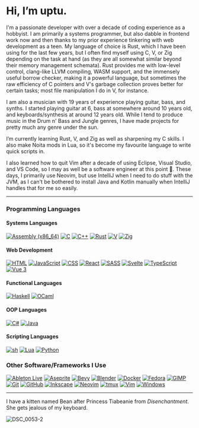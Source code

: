 # Hi, I’m uptu.

I'm a passionate developer with over a decade of coding experience as a hobbyist. I am primarily a systems programmer, but also dabble in frontend work now and then thanks to my prior experience tinkering with web development as a teen. My language of choice is Rust, which I have been using for the last few years, but I often find myself using C, V, or Zig depending on the task at hand (as they are all somewhat similar beyond their memory management schemata). Rust provides me with low-level control, clang-like LLVM compiling, WASM support, and the immensely useful borrow checker, making it a powerful language, but sometimes the raw efficiency of C pointers and V's garbage collection proves better for certain tasks; most file manipulation I do in V, for instance.

I am also a musician with 19 years of experience playing guitar, bass, and synths. I started playing guitar at 6, bass at somewhere around 10 years old, and keyboards/synthesis at around 12 years old. While I tend to produce music in the Drum n' Bass and Jungle genres, I have made projects for pretty much any genre under the sun.

I’m currently learning Rust, V, and Zig as well as sharpening my C skills. I also make Noita mods in Lua, so it's become my favourite language to write quick scripts in.

I also learned how to quit Vim after a decade of using Eclipse, Visual Studio, and VS Code, so I may as well be a software engineer at this point 🗿. These days, I primarily use Neovim, but use IntelliJ when I need to do stuff with the JVM, as I can't be bothered to install Java and Kotlin manually when IntelliJ handles that for me so easily.

___

### Programming Languages

#### Systems Languages
[![Assembly (x86_64)](https://img.shields.io/badge/assembly%20(x64)-black?style=for-the-badge&logo=AssemblyScript)](https://en.wikipedia.org/wiki/X86_assembly_language)
[![C](https://img.shields.io/badge/c-black?style=for-the-badge&logo=c)](https://www.iso.org/standard/74528.html)
[![C++](https://img.shields.io/badge/c++-black?style=for-the-badge&logo=cplusplus)](https://isocpp.org/)
[![Rust](https://img.shields.io/badge/rust-black?style=for-the-badge&logo=rust)](https://www.rust-lang.org/)
[![V](https://img.shields.io/badge/v-black?style=for-the-badge&logo=v)](https://vlang.io/)
[![Zig](https://img.shields.io/badge/Zig-black?style=for-the-badge&logo=Zig)](https://ziglang.org/)

#### Web Development
[![HTML](https://img.shields.io/badge/HTML-black?style=for-the-badge&logo=html5)](https://html.spec.whatwg.org/)
[![JavaScript](https://img.shields.io/badge/JavaScript-black?style=for-the-badge&logo=javascript)](https://www.ecma-international.org/publications-and-standards/standards/ecma-262/)
[![CSS](https://img.shields.io/badge/CSS-black?style=for-the-badge&logo=CSS3)](https://www.w3.org/TR/CSS/#css)
[![React](https://img.shields.io/badge/React-black?style=for-the-badge&logo=react)](https://react.dev/)
[![SASS](https://img.shields.io/badge/SASS-black?style=for-the-badge&logo=sass)](https://sass-lang.com/)
[![Svelte](https://img.shields.io/badge/Svelte-black?style=for-the-badge&logo=svelte)](https://svelte.dev/)
[![TypeScript](https://img.shields.io/badge/TypeScript-black?style=for-the-badge&logo=TypeScript)](https://www.typescriptlang.org/)
[![Vue 3](https://img.shields.io/badge/Vue-black?style=for-the-badge&logo=vue.js)](https://vuejs.org/)

#### Functional Languages
[![Haskell](https://img.shields.io/badge/Haskell-black?style=for-the-badge&logo=haskell)](https://www.haskell.org/)
[![OCaml](https://img.shields.io/badge/OCaml-black?style=for-the-badge&logo=ocaml)](https://ocaml.org/)

#### OOP Languages
[![C#](https://img.shields.io/badge/c%23-black?style=for-the-badge&logo=csharp)](https://learn.microsoft.com/en-us/dotnet/csharp/)
[![Java](https://img.shields.io/badge/Java-black?style=for-the-badge&logo=openJDK)](https://www.java.com/en/)

#### Scripting Languages
[![sh](https://img.shields.io/badge/sh-black?style=for-the-badge&logo=gnubash)](https://www.gnu.org/software/bash/)
[![Lua](https://img.shields.io/badge/Lua-black?style=for-the-badge&logo=lua)](http://www.lua.org/)
[![Python](https://img.shields.io/badge/Python-black?style=for-the-badge&logo=python)](https://www.python.org/)


### Other Software/Frameworks I Use
[![Ableton Live](https://img.shields.io/badge/Ableton%20Live-black?style=for-the-badge&logo=abletonlive)](https://www.ableton.com/en/live/)
[![Aseprite](https://img.shields.io/badge/Aseprite-black?style=for-the-badge&logo=aseprite)](https://www.aseprite.org/)
[![Bevy](https://img.shields.io/badge/Bevy-black?style=for-the-badge&logo=bevy)](https://bevyengine.org/)
[![Blender](https://img.shields.io/badge/Blender-black?style=for-the-badge&logo=blender)](https://www.blender.org/)
[![Docker](https://img.shields.io/badge/Docker-black?style=for-the-badge&logo=docker)](https://www.docker.com)
[![Fedora](https://img.shields.io/badge/Fedora-black?style=for-the-badge&logo=fedora)](https://www.fedoraproject.org/)
[![GIMP](https://img.shields.io/badge/GIMP-black?style=for-the-badge&logo=gimp)](https://www.gimp.org/)
[![Git](https://img.shields.io/badge/Git-black?style=for-the-badge&logo=git)](https://git-scm.com/)
[![GitHub](https://img.shields.io/badge/GitHub-black?style=for-the-badge&logo=github)](https://github.com/uptudev)
[![Inkscape](https://img.shields.io/badge/Inkscape-black?style=for-the-badge&logo=inkscape)](https://inkscape.org/)
[![Neovim](https://img.shields.io/badge/neovim-black?style=for-the-badge&logo=neovim)](https://neovim.io/)
[![tmux](https://img.shields.io/badge/tmux-black?style=for-the-badge&logo=tmux)](https://github.com/tmux/tmux)
[![Vim](https://img.shields.io/badge/Vim-black?style=for-the-badge&logo=Vim)](https://www.vim.org/)
[![Windows](https://img.shields.io/badge/Windows-black?style=for-the-badge&logo=Windows)](https://www.microsoft.com/en-us/windows)

___

I have a kitten named Bean after Princess Tiabeanie from *Disenchantment*. She gets jealous of my keyboard.

![DSC_0053-2](https://user-images.githubusercontent.com/91502176/211142366-fc9d4b03-c626-48cd-b58d-de90267d0dbe.jpg)

